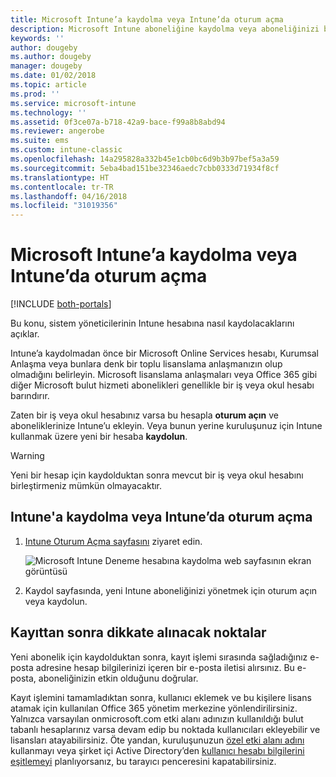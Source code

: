 ```yaml
---
title: Microsoft Intune’a kaydolma veya Intune’da oturum açma
description: Microsoft Intune aboneliğine kaydolma veya aboneliğinizi başlatmak için oturum açma.
keywords: ''
author: dougeby
ms.author: dougeby
manager: dougeby
ms.date: 01/02/2018
ms.topic: article
ms.prod: ''
ms.service: microsoft-intune
ms.technology: ''
ms.assetid: 0f3ce07a-b718-42a9-bace-f99a8b8abd94
ms.reviewer: angerobe
ms.suite: ems
ms.custom: intune-classic
ms.openlocfilehash: 14a295828a332b45e1cb0bc6d9b3b97bef5a3a59
ms.sourcegitcommit: 5eba4bad151be32346aedc7cbb0333d71934f8cf
ms.translationtype: HT
ms.contentlocale: tr-TR
ms.lasthandoff: 04/16/2018
ms.locfileid: "31019356"
---
```

# <a name="sign-up-or-sign-in-to-microsoft-intune"></a>Microsoft Intune’a kaydolma veya Intune’da oturum açma

[!INCLUDE [both-portals](./includes/note-for-both-portals.md)]

Bu konu, sistem yöneticilerinin Intune hesabına nasıl kaydolacaklarını açıklar.

Intune’a kaydolmadan önce bir Microsoft Online Services hesabı, Kurumsal Anlaşma veya bunlara denk bir toplu lisanslama anlaşmanızın olup olmadığını belirleyin. Microsoft lisanslama anlaşmaları veya Office 365 gibi diğer Microsoft bulut hizmeti abonelikleri genellikle bir iş veya okul hesabı barındırır.

Zaten bir iş veya okul hesabınız varsa bu hesapla **oturum açın** ve aboneliklerinize Intune’u ekleyin. Veya bunun yerine kuruluşunuz için Intune kullanmak üzere yeni bir hesaba **kaydolun**.

>[!WARNING]
>Yeni bir hesap için kaydolduktan sonra mevcut bir iş veya okul hesabını birleştirmeniz mümkün olmayacaktır.

## <a name="how-to-sign-up-or-sign-in-to-intune"></a>Intune'a kaydolma veya Intune’da oturum açma

1. [Intune Oturum Açma sayfasını](https://portal.office.com/Signup/Signup.aspx?OfferId=40BE278A-DFD1-470a-9EF7-9F2596EA7FF9&dl=INTUNE_A&ali=1#0%20) ziyaret edin.

   ![Microsoft Intune Deneme hesabına kaydolma web sayfasının ekran görüntüsü](./media/account-sign-up-site.png)

2. Kaydol sayfasında, yeni Intune aboneliğinizi yönetmek için oturum açın veya kaydolun.

## <a name="post-sign-up-considerations"></a>Kayıttan sonra dikkate alınacak noktalar
Yeni abonelik için kaydolduktan sonra, kayıt işlemi sırasında sağladığınız e-posta adresine hesap bilgilerinizi içeren bir e-posta iletisi alırsınız. Bu e-posta, aboneliğinizin etkin olduğunu doğrular.

Kayıt işlemini tamamladıktan sonra, kullanıcı eklemek ve bu kişilere lisans atamak için kullanılan Office 365 yönetim merkezine yönlendirilirsiniz. Yalnızca varsayılan onmicrosoft.com etki alanı adınızın kullanıldığı bulut tabanlı hesaplarınız varsa devam edip bu noktada kullanıcıları ekleyebilir ve lisansları atayabilirsiniz. Öte yandan, kuruluşunuzun [özel etki alanı adını](custom-domain-name-configure.md) kullanmayı veya şirket içi Active Directory’den [kullanıcı hesabı bilgilerini eşitlemeyi](users-add.md#sync-active-directory-and-add-users-to-intune) planlıyorsanız, bu tarayıcı penceresini kapatabilirsiniz.
